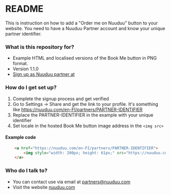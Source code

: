 # README #

This is instruction on how to add a "Order me on Nuuduu" button to your website. You need to have a Nuuduu Partner account and know your unique partner identifier.

### What is this repository for? ###

* Example HTML and localised versions of the Book Me button in PNG format.
* Version 1.1.0
* [Sign up as Nuuduu partner at](https://nuuduu.com/partners)

### How do I get set up? ###

1. Complete the signup process and get verified
2. Go to Settings -> Share and get the link to your profile. It's something like https://nuuduu.com/en-FI/partners/PARTNER-IDENTIFIER
3. Replace the PARTNER-IDENTIFIER in the example with your unique identifier
4. Set locale in the hosted Book Me button image address in the `<img src>`

#### Example code

```html
    <a href="https://nuuduu.com/en-FI/partners/PARTNER-IDENTIFIER">
        <img style="width: 200px; height: 61px;" src="https://nuuduu.com/en-FI/assets/images/order.webp">
    </a>
```

### Who do I talk to? ###

* You can contact use via email at <partners@nuuduu.com>
* Visit the website [nuuduu.com](https://nuuduu.com)
